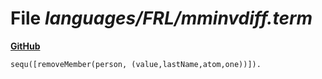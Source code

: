 # File _languages/FRL/mminvdiff.term_
**[GitHub](https://github.com/softlang/yas/blob/master/languages/FRL/mminvdiff.term)**
```
sequ([removeMember(person, (value,lastName,atom,one))]).
```
